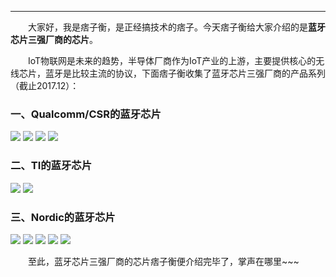----
　　大家好，我是痞子衡，是正经搞技术的痞子。今天痞子衡给大家介绍的是**蓝牙芯片三强厂商的芯片**。  

　　IoT物联网是未来的趋势，半导体厂商作为IoT产业的上游，主要提供核心的无线芯片，蓝牙是比较主流的协议，下面痞子衡收集了蓝牙芯片三强厂商的产品系列（截止2017.12）：  

### 一、Qualcomm/CSR的蓝牙芯片
<img src="http://henjay724.com/image/cnblogs/Bluetooth_product_qualcomm.PNG" style="zoom:100%" />
<img src="http://henjay724.com/image/cnblogs/Bluetooth_product_qualcomm2.PNG" style="zoom:100%" />
<img src="http://henjay724.com/image/cnblogs/Bluetooth_product_qualcomm3.PNG" style="zoom:100%" />
<img src="http://henjay724.com/image/cnblogs/Bluetooth_product_qualcomm4.PNG" style="zoom:100%" />

### 二、TI的蓝牙芯片
<img src="http://henjay724.com/image/cnblogs/Bluetooth_product_ti.PNG" style="zoom:100%" />
<img src="http://henjay724.com/image/cnblogs/Bluetooth_product_ti2.PNG" style="zoom:100%" />

### 三、Nordic的蓝牙芯片
<img src="http://henjay724.com/image/cnblogs/Bluetooth_product_nordic.PNG" style="zoom:100%" />
<img src="http://henjay724.com/image/cnblogs/Bluetooth_product_qualcomm5.PNG" style="zoom:100%" />
<img src="http://henjay724.com/image/cnblogs/Bluetooth_product_nordic2.PNG" style="zoom:100%" />
<img src="http://henjay724.com/image/cnblogs/Bluetooth_product_nordic3.PNG" style="zoom:100%" />
<img src="http://henjay724.com/image/cnblogs/Bluetooth_product_nordic4.PNG" style="zoom:100%" />


　　至此，蓝牙芯片三强厂商的芯片痞子衡便介绍完毕了，掌声在哪里~~~ 

